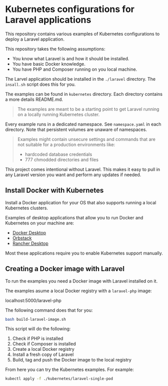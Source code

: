 # Kubernetes configurations for Laravel applications

This repository contains various examples of Kubernetes configurations to deploy a Laravel application.

This repository takes the following assumptions:

- You know what Laravel is and how it should be installed.
- You have basic Docker knowledge.
- You have PHP and Composer running on you local machine.

The Larvel application should be installed in the `./laravel` directory.
The `insall.sh` script does this for you.

The examples can be found in `kubernetes` directory.
Each directory contains a more details README.md.

> The examples are meant to be a starting point to get Laravel running on a locally running Kubernetes cluster.

Every example runs in a dedicated namespace. See `namespace.yaml` in each directory.
Note that persistent volumes are unaware of namespaces.

> Examples might contain unsecure settings and commands that are not suitable for a production environments like:
> - hardcoded database credentials
> - 777 chmodded directories and files

This project comes intentional without Laravel.
This makes it easy to pull in any Laravel version you want and perform any updates if needed.

## Install Docker with Kubernetes

Install a Docker application for your OS that also supports running a local Kubernetes clusters.

Examples of desktop applications that allow you to run Docker and Kubernetes on your machine are:

- [Docker Desktop](https://www.docker.com/products/docker-desktop/)
- [Orbstack](https://orbstack.dev/)
- [Rancher Desktop](https://rancherdesktop.io/)

Most these applications require you to enable Kubernetes support manually.

## Creating a Docker image with Laravel

To run the examples you need a Docker image with Laravel installed on it.

The examples asume a local Docker registry with a `laravel-php` image:

localhost:5000/laravel-php

The following command does that for you:

```bash 
bash build-laravel-image.sh
```

This script will do the following:

1. Check if PHP is installed
2. Check if Composer is installed
3. Create a local Docker registry
4. Install a fresh copy of Laravel
5. Build, tag and push the Docker image to the local registry

From here you can try the Kubernetes examples.
For example:

```bash
kubectl apply -f ./kubernetes/laravel-single-pod
```